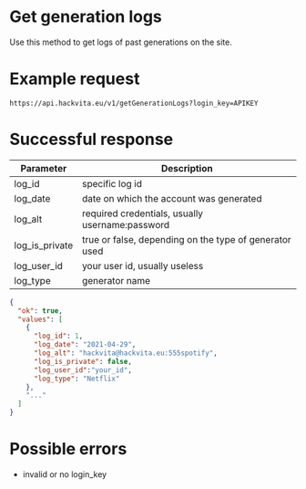 # Get generation logs

Use this method to get logs of past generations on the site.

# Example request

`https://api.hackvita.eu/v1/getGenerationLogs?login_key=APIKEY`

# Successful response

Parameter | Description
--------- | -----------
log_id | specific log id
log_date | date on which the account was generated
log_alt | required credentials, usually username:password
log_is_private | true or false, depending on the type of generator used
log_user_id | your user id, usually useless
log_type | generator name

```json
{
  "ok": true,
  "values": [
    {
      "log_id": 1,
      "log_date": "2021-04-29",
      "log_alt": "hackvita@hackvita.eu:555spotify",
      "log_is_private": false,
      "log_user_id":"your_id",
      "log_type": "Netflix"
    },
    "..."
  ]
}
```

# Possible errors

* invalid or no login_key